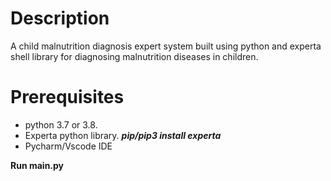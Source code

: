# Description
A child malnutrition diagnosis expert system built using python and experta shell library for diagnosing malnutrition diseases in children.
# Prerequisites
+ python 3.7 or 3.8.
+ Experta python library. ***pip/pip3 install experta***
+ Pycharm/Vscode IDE

**Run main.py**

